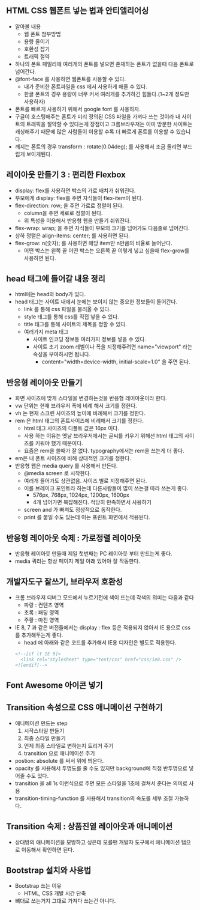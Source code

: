 ## HTML CSS 웹폰트 넣는 법과 안티앨리어싱

- 알아볼 내용
    - 웹 폰트 첨부방법
    - 용량 줄이기
    - 호환성 잡기
    - 트래픽 절약
- 하나의 폰트 패밀리에 여러개의 폰트를 넣으면 존재하는 폰트가 없을때 다음 폰트로 넘어간다.
- @font-face 를 사용하면 웹폰트를 사용할 수 있다.
    - 내가 준비한 폰트파일을 css 에서 사용하게 해줄 수 있다.
    - 한글 폰트의 경우 용량이 너무 커서 여러개를 추가하긴 힘들다.(1~2개 정도만 사용하자)
- 폰트를 빠르게 사용하기 위해서 google font 를 사용하자.
- 구글이 호스팅해주는 폰트가 미리 정의된 CSS 파일을 가져다 쓰는 것이라 내 사이트의 트래픽을 절약할 수 있다는게 장점이고 크롬브라우저는 이미 방문한 사이트는 캐싱해주기 때문에 많은 사람들이 이용할 수록 더
  빠르게 폰트를 이용할 수 있습니다.
- 깨지는 폰트의 경우 transform : rotate(0.04deg); 를 사용해서 조금 돌리면 부드럽게 보이게된다.

## 레이아웃 만들기 3 : 편리한 Flexbox

- display: flex를 사용하면 박스의 가로 배치가 쉬워진다.
- 부모에게 display: flex를 주면 자식들이 flex-item이 된다.
- flex-direction: row; 을 주면 가로로 정렬이 된다.
    - column을 주면 세로로 정렬이 된다.
    - 위 특성을 이용해서 반응형 웹을 만들기 쉬워진다.
- flex-wrap: wrap; 을 주면 자식들이 부모의 크기를 넘어가도 다음줄로 넘어간다.
- 상하 정렬은 align-items: center; 를 사용하면 된다.
- flex-grow: n(숫자); 를 사용하면 해당 item만 n만큼의 비율로 늘어난다.
    - 어떤 박스는 왼쪽 끝 어떤 박스는 오른쪽 끝 이렇게 넣고 싶을때 flex-grow를 사용하면 된다.

## head 태그에 들어갈 내용 정리

- html에는 head와 body가 있다.
- head 태그는 사이트 내에서 눈에는 보이지 않는 중요한 정보들이 들어간다.
    - link 를 통해 css 파일을 불러올 수 있다.
    - style 태그를 통해 css를 직접 넣을 수 있다.
    - title 태그를 통해 사이트의 제목을 정할 수 있다.
    - 여러가지 meta 태그
        - 사이트 인코딩 정보등 여러가지 정보를 넣을 수 있다.
        - 사이트 초기 zoom 레벨이나 폭을 지정해주려면 name="viewport" 라는 속성을 부여하시면 됩니다.
            - content="width=device-width, initial-scale=1.0" 을 주면 된다.

## 반응형 레이아웃 만들기

- 화면 사이즈에 맞게 스타일을 변경하는것을 반응형 레이아웃이라 한다.
- vw 단위는 현재 브라우저 폭에 비례 해서 크기를 정한다.
- vh 는 현재 스크린 사이즈의 높이에 비례해서 크기를 정한다.
- rem 은 html 태그의 폰트사이즈에 비례해서 크기를 정한다.
    - html 태그 사이즈의 디폴트 값은 16px 이다.
    - 사용 하는 이유는 옛날 브라우저에서는 글씨를 키우기 위해선 html 태그의 사이즈를 키워야 했기 때문이다.
    - 요즘은 rem을 쓸때가 잘 없다. typography에서는 rem을 쓰는게 더 좋다.
- em은 내 폰트 사이즈에 비해 상대적인 크기를 정한다.
- 반응형 웹은 media query 를 사용해서 만든다.
    - @media screen 로 시작한다.
    - 여러개 들어가도 상관없음. 사이즈 별로 지정해주면 된다.
    - 이를 브레이크 포인트라 하는데 다른사람들이 많이 쓰는걸 따라 쓰는게 좋다.
        - 576px, 768px, 1024px, 1200px, 1600px
        - 4개 넘어가면 복잡해진다. 적당히 만족하면서 사용하기
    - screen and 가 빠져도 정상적으로 동작한다.
    - print 를 붙일 수도 있는데 이는 프린트 화면에서 적용된다.

## 반응형 레이아웃 숙제 : 가로정렬 레이아웃

- 반응형 레이아웃 만들때 제일 첫번째는 PC 레이아웃 부터 만드는게 좋다.
- media 쿼리는 항상 페이지 제일 아래 있어야 잘 작동한다.

## 개발자도구 잘쓰기, 브라우저 호환성

- 크롬 브라우저 디버그 모드에서 누르기전에 색이 뜨는데 각색의 의미는 다음과 같다
    - 파랑 : 컨텐츠 영역
    - 초록 : 패딩 영역
    - 주황 : 마진 영역
- IE 8, 7 과 같은 버전들에서는 display : flex 등은 적용되지 않아서 IE 용으로 css 를 추가해두는게 좋다.
    - head 에 아래와 같은 코드를 추가해서 IE용 디자인은 별도로 적용한다.
    ```html
    <!--[if lt IE 9]>
      <link rel="stylesheet" type="text/css" href="css/ie8.css" />
    <![endif]-->
    ```

## Font Awesome 아이콘 넣기

## Transition 속성으로 CSS 애니메이션 구현하기

- 애니메이션 만드는 step
    1. 시작스타일 만들기
    2. 최종 스타일 만들기
    3. 언제 최종 스타일로 변하는지 트리거 주기
    4. transition 으로 애니메이션 주기
- postion: absolute 를 써서 위에 띄운다.
- opacity 를 사용해서 투명도를 줄 수도 있지만 background에 직접 반투명으로 넣어줄 수도 있다.
- transition 을 all 1s 이런식으로 주면 모든 스타일을 1초에 걸쳐서 준다는 의미로 사용
- transition-timing-function 를 사용해서 transition의 속도를 세부 조절 가능하다.

## Transition 숙제 : 상품진열 레이아웃과 애니메이션

- 상대방의 애니메이션을 모방하고 싶은데 모를땐 개발자 도구에서 에니메이션 탭으로 이동해서 확인하면 된다.

## Bootstrap 설치와 사용법

- Bootstrap 쓰는 이유
    - HTML, CSS 개발 시간 단축
- 뼈대로 쓰는거지 그대로 가져다 쓰는건 아니다.